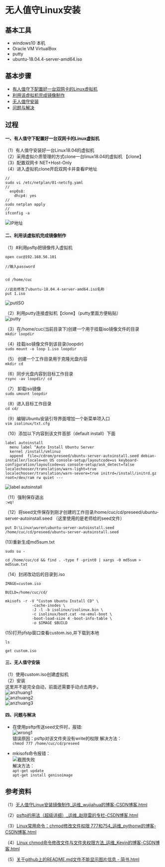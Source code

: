 # 无人值守Linux安装
## 基本工具
* windows10 本机
* Oracle VM VirtualBox
* putty
* ubuntu-18.04.4-server-amd64.iso
## 基本步骤
* [有人值守下配置好一台双网卡的Linux虚拟机](#一、有人值守下配置好一台双网卡的Linux虚拟机)
* [利用该虚拟机完成镜像制作](#二、利用虚拟机完成镜像制作)
* [无人值守安装](#三、无人值守安装)
* [问题与解决](#四、问题与解决)
## 过程
#### 一、有人值守下配置好一台双网卡的Linux虚拟机

（1）有人值守安装好一台Linux18.04的虚拟机  
（2）采用虚拟介质管理的方式clone一台linux18.04的虚拟机  【clone】  
（3）配置双网卡 NET+Host-Only  
（4）进入虚拟机clone开启双网卡并查看IP地址

```
//
sudo vi /etc/netplan/01-netcfg.yaml
//
  enp0s8:
    dhcp4: yes
//
sudo netplan apply
//
ifconfig -a
```

![IP地址](https://github.com/CUCCS/linux-2020-yumlii33/blob/branch1/shiyan1/img/ip.PNG)  

#### 二、利用该虚拟机完成镜像制作

（1）#利用psftp把镜像传入虚拟机  
```
open cuc@192.168.56.101

//输入password


cd /home/cuc

//此处修改了ubuntu-18.04.4-server-amd64.iso名称
put 1.iso
```
![putISO](https://github.com/CUCCS/linux-2020-yumlii33/blob/branch1/shiyan1/img/putISO.PNG)

（2）利用putty连接虚拟机【clone】（putty里面方便粘贴）  
![putty](https://github.com/CUCCS/linux-2020-yumlii33/blob/branch1/shiyan1/img/putty.PNG)

（3）在/home/cuc(当前目录下)创建一个用于挂载iso镜像文件的目录  
`mkdir loopdir`  

（4）挂载iso镜像文件到该目录(loopdir)  
`sudo mount -o loop 1.iso loopdir`  

（5） 创建一个工作目录用于克隆光盘内容  
`mkdir cd`  

（6）同步光盘内容到目标工作目录  
`rsync -av loopdir/ cd`

（7） 卸载iso镜像  
`sudo umount loopdir`

（8）进入目标工作目录  
`cd cd/`  

（9）编辑Ubuntu安装引导界面增加一个新菜单项入口  
`vim isolinux/txt.cfg`

（10）添加以下内容到该文件首部（default install）下面  

```
label autoinstall
  menu label ^Auto Install Ubuntu Server
  kernel /install/vmlinuz
  append  file=/cdrom/preseed/ubuntu-server-autoinstall.seed debian-installer/locale=en_US console-setup/layoutcode=us keyboard-configuration/layoutcode=us console-setup/ask_detect=false localechooser/translation/warn-light=true localechooser/translation/warn-severe=true initrd=/install/initrd.gz root=/dev/ram rw quiet ---
```  

![label autoinstall](https://github.com/CUCCS/linux-2020-yumlii33/blob/branch1/shiyan1/img/labelAutoinstall.PNG)  

（11）强制保存退出  
`:wq!`  

（12）将seed文件保存到刚才创建的工作目录/home/cuc/cd/preseed/ubuntu-server-autoinstall.seed
（这里使用的是老师给的seed文件） 

`put D:\Linux\wuren\ubuntu-server-autoinstall.seed /home/cuc/cd/preseed/ubuntu-server-autoinstall.seed`  

(13)重新生成md5sum.txt  

```
sudo su -

cd /home/cuc/cd && find . -type f -print0 | xargs -0 md5sum > md5sum.txt
```  

（14）封闭改动后的目录到.iso  

```
IMAGE=custom.iso

BUILD=/home/cuc/cd/

mkisofs -r -V "Custom Ubuntu Install CD" \
            -cache-inodes \
            -J -l -b isolinux/isolinux.bin \
            -c isolinux/boot.cat -no-emul-boot \
            -boot-load-size 4 -boot-info-table \
            -o $IMAGE $BUILD
```

(15)打开pfstp窗口查看custom.iso,并下载到本地

```
ls

get custom.iso
```

#### 三、无人值守安装
（1）使用custom.iso创建虚拟机  
（2）安装  
这里并不是完全自动，前面还需要手动点击两步。  
![anzhuang1](https://github.com/CUCCS/linux-2020-yumlii33/blob/branch1/shiyan1/img/anzhuang1.PNG)  
![anzhuang2](https://github.com/CUCCS/linux-2020-yumlii33/blob/branch1/shiyan1/img/anzhuang2.PNG)  
![anzhuang3](https://github.com/CUCCS/linux-2020-yumlii33/blob/branch1/shiyan1/img/anzhuang3.PNG)

#### 四、问题与解决

* 在使用psftp传送seed文件时，报错:  
![wrong1](https://github.com/CUCCS/linux-2020-yumlii33/blob/branch1/shiyan1/img/wrong1.PNG)  
错误原因：psftp对该文件夹没有write的权限
解决方法：  
`chmod 777 /home/cuc/cd/preseed`

* mkisofs命令报错：  
![截图失败](..)  
解决方法：  
`apt-get update`  
`apt-get install genisoimage`  

## 参考资料

（1）[无人值守Linux安装镜像制作_运维_wujiahua的博客-CSDN博客.html](https://blog.csdn.net/qq_31989521/article/details/58600426)  

（2）[psftp的用法（超级详细）_运维_赵晓雷的专栏-CSDN博客.html](https://blog.csdn.net/zxl315/article/details/5955202)  

（3）[Linux常用命令：chmod修改文件权限 777和754_运维_pythonw的博客-CSDN博客.html](https://blog.csdn.net/pythonw/article/details/80263428)  

（4）[Linux chmod命令修改文件与文件夹权限方法_运维_Kevin的博客-CSDN博客.html](https://blog.csdn.net/starshinning975/article/details/71036921)  

（5）[关于github上的README.md文件不能显示图片信息 - 简书.html](https://www.jianshu.com/p/ae49c026aacf)